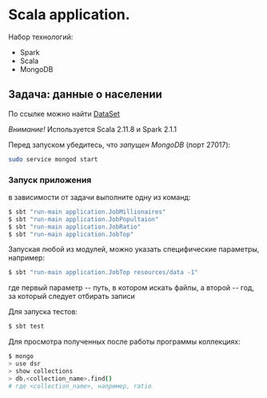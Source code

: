 # Scala application. 

Набор технологий:
* Spark
* Scala
* MongoDB

## Задача: данные о населении

По ссылке можно найти [DataSet](https://github.com/datasets/population-city)

*Внимание!* Используется Scala 2.11.8 и Spark 2.1.1

Перед запуском убедитесь, что *запущен MongoDB* (порт 27017): 

```bash
sudo service mongod start
```

### Запуск приложения

в зависимости от задачи выполните одну из команд:

```bash
$ sbt "run-main application.JobMillionaires"
$ sbt "run-main application.JobPopultaion"
$ sbt "run-main application.JobRatio"
$ sbt "run-main application.JobTop"
```

Запуская любой из модулей, можно указать специфические параметры, например:
```bash
$ sbt "run-main application.JobTop resources/data -1"
```
где первый параметр -- путь, в котором искать файлы, 
а второй -- год, за который следует отбирать записи

Для запуска тестов:
```bash
$ sbt test
```

Для просмотра полученных после работы программы коллекциях:

```bash
$ mongo
> use dsr
> show collections
> db.<collection_name>.find() 
# где <collection_name>, например, ratio
```
